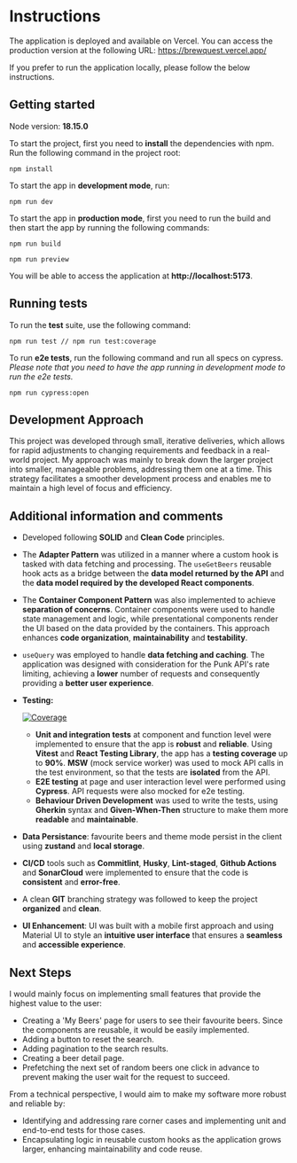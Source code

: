 # **Instructions**

The application is deployed and available on Vercel. You can access the production version at the following URL:
https://brewquest.vercel.app/

If you prefer to run the application locally, please follow the below instructions.

## **Getting started**

Node version: **18.15.0**

To start the project, first you need to **install** the dependencies with npm. Run the following command in the project root:

```
npm install
```

To start the app in **development mode**, run:

```
npm run dev
```

To start the app in **production mode**, first you need to run the build and then start the app by running the following commands:

```
npm run build

npm run preview
```

You will be able to access the application at **http://localhost:5173**.

## **Running tests**

To run the **test** suite, use the following command:

```
npm run test // npm run test:coverage
```

To run **e2e tests**, run the following command and run all specs on cypress. _Please note that you need to have the app running in development mode to run the e2e tests._

```
npm run cypress:open
```

## Development Approach

This project was developed through small, iterative deliveries, which allows for rapid adjustments to changing requirements and feedback in a real-world project. My approach was mainly to break down the larger project into smaller, manageable problems, addressing them one at a time. This strategy facilitates a smoother development process and enables me to maintain a high level of focus and efficiency.

## **Additional information and comments**

- Developed following **SOLID** and **Clean Code** principles.

- The **Adapter Pattern** was utilized in a manner where a custom hook is tasked with data fetching and processing. The `useGetBeers` reusable hook acts as a bridge between the **data model returned by the API** and the **data model required by the developed React components**.

- The **Container Component Pattern** was also implemented to achieve **separation of concerns**. Container components were used to handle state management and logic, while presentational components render the UI based on the data provided by the containers. This approach enhances **code organization**, **maintainability** and **testability**.

- `useQuery` was employed to handle **data fetching and caching**. The application was designed with consideration for the Punk API's rate limiting, achieving a **lower** number of requests and consequently providing a **better user experience**.

- **Testing:**

  [![Coverage](https://sonarcloud.io/api/project_badges/measure?project=marcgirbaub_BrewQuest&metric=coverage)](https://sonarcloud.io/summary/new_code?id=marcgirbaub_BrewQuest)

  - **Unit and integration tests** at component and function level were implemented to ensure that the app is **robust** and **reliable**. Using **Vitest** and **React Testing Library**, the app has a **testing coverage** up to **90%**. **MSW** (mock service worker) was used to mock API calls in the test environment, so that the tests are **isolated** from the API.
  - **E2E testing** at page and user interaction level were performed using **Cypress**. API requests were also mocked for e2e testing.
  - **Behaviour Driven Development** was used to write the tests, using **Gherkin** syntax and **Given-When-Then** structure to make them more **readable** and **maintainable**.

- **Data Persistance**: favourite beers and theme mode persist in the client using **zustand** and **local storage**.

- **CI/CD** tools such as **Commitlint**, **Husky**, **Lint-staged**, **Github Actions** and **SonarCloud** were implemented to ensure that the code is **consistent** and **error-free**.
- A clean **GIT** branching strategy was followed to keep the project **organized** and **clean**.

- **UI Enhancement**: UI was built with a mobile first approach and using Material UI to style an **intuitive user interface** that ensures a **seamless** and **accessible experience**.

## **Next Steps**

I would mainly focus on implementing small features that provide the highest value to the user:

- Creating a 'My Beers' page for users to see their favourite beers. Since the components are reusable, it would be easily implemented.
- Adding a button to reset the search.
- Adding pagination to the search results.
- Creating a beer detail page.
- Prefetching the next set of random beers one click in advance to prevent making the user wait for the request to succeed.

From a technical perspective, I would aim to make my software more robust and reliable by:

- Identifying and addressing rare corner cases and implementing unit and end-to-end tests for those cases.
- Encapsulating logic in reusable custom hooks as the application grows larger, enhancing maintainability and code reuse.
